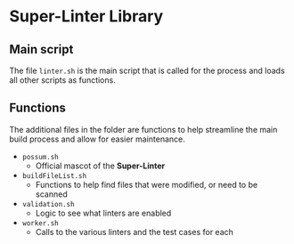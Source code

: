 # Super-Linter Library

## Main script
The file `linter.sh` is the main script that is called for the process and loads all other scripts as functions.

## Functions
The additional files in the folder are functions to help streamline the main build process and allow for easier maintenance.
- `possum.sh`
  - Official mascot of the **Super-Linter**
- `buildFileList.sh`
  - Functions to help find files that were modified, or need to be scanned
- `validation.sh`
  - Logic to see what linters are enabled
- `worker.sh`
  - Calls to the various linters and the test cases for each
